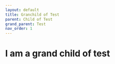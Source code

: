 ```yaml
---
layout: default
title: Granchild of Test
parent: Child of Test
grand_parent: Test
nav_order: 1
---
```


# I am a grand child of test
